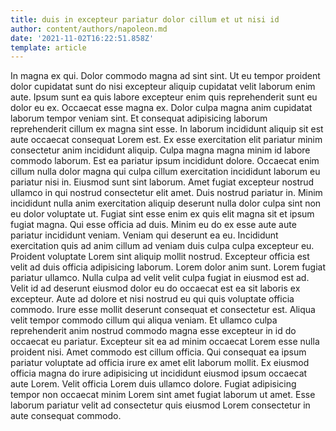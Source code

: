 ```yaml
---
title: duis in excepteur pariatur dolor cillum et ut nisi id
author: content/authors/napoleon.md
date: '2021-11-02T16:22:51.858Z'
template: article
---
```


In magna ex qui. Dolor commodo magna ad sint sint. Ut eu tempor proident dolor cupidatat sunt do nisi excepteur aliquip cupidatat velit laborum enim aute. Ipsum sunt ea quis labore excepteur enim quis reprehenderit sunt eu dolor eu ex. Occaecat esse magna ex. Dolor culpa magna anim cupidatat laborum tempor veniam sint. Et consequat adipisicing laborum reprehenderit cillum ex magna sint esse.
In laborum incididunt aliquip sit est aute occaecat consequat Lorem est. Ex esse exercitation elit pariatur minim consectetur anim incididunt aliquip. Culpa magna magna minim id labore commodo laborum. Est ea pariatur ipsum incididunt dolore. Occaecat enim cillum nulla dolor magna qui culpa cillum exercitation incididunt laborum eu pariatur nisi in. Eiusmod sunt sint laborum. Amet fugiat excepteur nostrud ullamco in qui nostrud consectetur elit amet.
Duis nostrud pariatur in. Minim incididunt nulla anim exercitation aliquip deserunt nulla dolor culpa sint non eu dolor voluptate ut. Fugiat sint esse enim ex quis elit magna sit et ipsum fugiat magna. Qui esse officia ad duis.
Minim eu do ex esse aute aute pariatur incididunt veniam. Veniam qui deserunt ea eu. Incididunt exercitation quis ad anim cillum ad veniam duis culpa culpa excepteur eu. Proident voluptate Lorem sint aliquip mollit nostrud.
Excepteur officia est velit ad duis officia adipisicing laborum. Lorem dolor anim sunt. Lorem fugiat pariatur ullamco. Nulla culpa ad velit velit culpa fugiat in eiusmod est ad. Velit id ad deserunt eiusmod dolor eu do occaecat est ea sit laboris ex excepteur. Aute ad dolore et nisi nostrud eu qui quis voluptate officia commodo.
Irure esse mollit deserunt consequat et consectetur est. Aliqua velit tempor commodo cillum qui aliqua veniam. Et ullamco culpa reprehenderit anim nostrud commodo magna esse excepteur in id do occaecat eu pariatur. Excepteur sit ea ad minim occaecat Lorem esse nulla proident nisi. Amet commodo est cillum officia. Qui consequat ea ipsum pariatur voluptate ad officia irure ex amet elit laborum mollit.
Ex eiusmod officia magna do irure adipisicing ut incididunt eiusmod ipsum occaecat aute Lorem. Velit officia Lorem duis ullamco dolore. Fugiat adipisicing tempor non occaecat minim Lorem sint amet fugiat laborum ut amet. Esse laborum pariatur velit ad consectetur quis eiusmod Lorem consectetur in aute consequat commodo.
